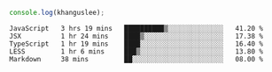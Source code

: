 ```js
console.log(khanguslee);
```

<!--START_SECTION:waka-->
```text
JavaScript   3 hrs 19 mins   ██████████▒░░░░░░░░░░░░░░   41.20 % 
JSX          1 hr 24 mins    ████▒░░░░░░░░░░░░░░░░░░░░   17.38 % 
TypeScript   1 hr 19 mins    ████░░░░░░░░░░░░░░░░░░░░░   16.40 % 
LESS         1 hr 6 mins     ███▒░░░░░░░░░░░░░░░░░░░░░   13.80 % 
Markdown     38 mins         ██░░░░░░░░░░░░░░░░░░░░░░░   08.00 % 
```
<!--END_SECTION:waka-->

<!--
**khanguslee/khanguslee** is a ✨ _special_ ✨ repository because its `README.md` (this file) appears on your GitHub profile.

Here are some ideas to get you started:

- 🔭 I’m currently working on ...
- 🌱 I’m currently learning ...
- 👯 I’m looking to collaborate on ...
- 🤔 I’m looking for help with ...
- 💬 Ask me about ...
- 📫 How to reach me: ...
- 😄 Pronouns: ...
- ⚡ Fun fact: ...
-->
